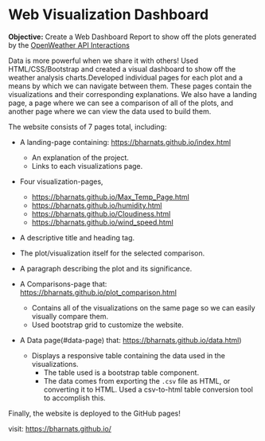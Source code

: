 # Web Visualization Dashboard
**Objective:** 
Create a Web Dashboard Report to show off the plots generated by the [OpenWeather API Interactions](https://github.com/bharnats/API_Interactions-WeatherPy)

Data is more powerful when we share it with others! Used HTML/CSS/Bootstrap and created a visual dashboard to show off the weather analysis charts.Developed individual pages for each plot and a means by which we can navigate between them. These pages contain the visualizations and their corresponding explanations. We also have a landing page, a page where we can see a comparison of all of the plots, and another page where we can view the data used to build them.

The website consists of 7 pages total, including:

* A landing-page containing: https://bharnats.github.io/index.html
  * An explanation of the project.
  * Links to each visualizations page.
  
* Four visualization-pages, 
   * https://bharnats.github.io/Max_Temp_Page.html
   * https://bharnats.github.io/humidity.html
   * https://bharnats.github.io/Cloudiness.html
   * https://bharnats.github.io/wind_speed.html
* A descriptive title and heading tag.
* The plot/visualization itself for the selected comparison.
* A paragraph describing the plot and its significance.


* A Comparisons-page that: https://bharnats.github.io/plot_comparison.html
  * Contains all of the visualizations on the same page so we can easily visually compare them.
  * Used bootstrap grid to customize the website.   
  

* A Data page(#data-page) that: https://bharnats.github.io/data.html)
  * Displays a responsive table containing the data used in the visualizations.
    * The table used is a bootstrap table component.
    * The data comes from exporting the `.csv` file as HTML, or converting it to HTML. Used a csv-to-html table conversion tool to accomplish this.
    
Finally, the website is deployed to the GitHub pages!

visit: https://bharnats.github.io/
